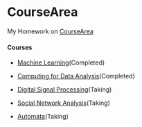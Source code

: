 CourseArea
==========

My Homework on [CourseArea](http://www.coursera.org)

#### Courses
* [Machine Learning](https://www.coursera.org/course/ml)(Completed)

* [Computing for Data Analysis](https://www.coursera.org/course/compdata)(Completed)

* [Digital Signal Processing](https://www.coursera.org/course/dsp)(Taking)

* [Social Network Analysis](https://www.coursera.org/course/sna)(Taking)

* [Automata](https://www.coursera.org/course/automata)(Taking)
